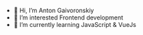 - 👋 Hi, I’m Anton Gaivoronskiy
- 👀 I’m interested Frontend development
- 🌱 I’m currently learning JavaScript & VueJs


<!---
- 💞️ I’m looking to collaborate on ...
- 📫 How to reach me ...

Kukuvz/Kukuvz is a ✨ special ✨ repository because its `README.md` (this file) appears on your GitHub profile.
You can click the Preview link to take a look at your changes.
--->
